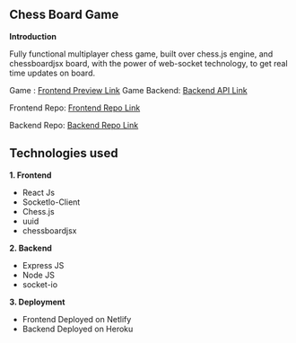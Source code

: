 ## **Chess Board Game**

**Introduction**

Fully functional multiplayer chess game, built over chess.js engine, and chessboardjsx board, with the power of web-socket technology, to get real time updates on board.

Game :  [Frontend Preview Link](https://ash-chess-game.netlify.app/)
Game Backend: [Backend API Link](https://socket-server-chess.herokuapp.com/api)

Frontend Repo: [Frontend Repo Link](https://github.com/ashishtwr314/chessgame-frontend)

Backend Repo: [Backend Repo Link](https://github.com/ashishtwr314/chessgame-backend)



## **Technologies used**

**1. Frontend**

 - React Js
 - SocketIo-Client
 - Chess.js
 - uuid
 - chessboardjsx
 
 **2. Backend**
 - Express JS
 - Node JS
 - socket-io

**3. Deployment**

 - Frontend Deployed on Netlify
 - Backend Deployed on Heroku

 
 
